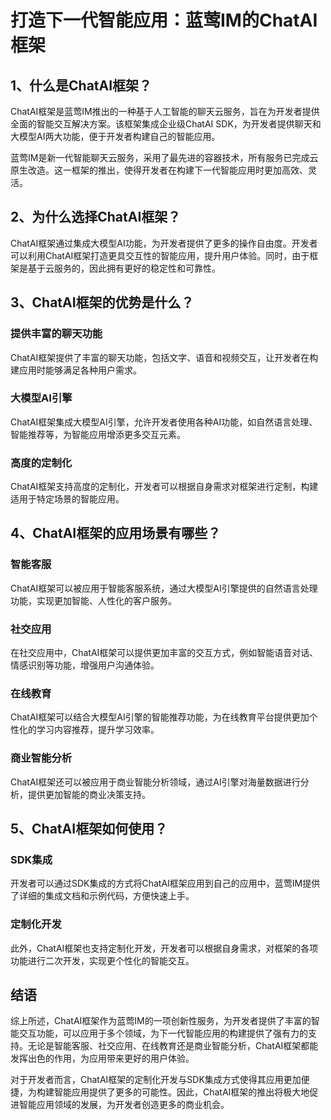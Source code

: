 # 打造下一代智能应用：蓝莺IM的ChatAI框架

## 1、什么是ChatAI框架？

ChatAI框架是蓝莺IM推出的一种基于人工智能的聊天云服务，旨在为开发者提供全面的智能交互解决方案。该框架集成企业级ChatAI SDK，为开发者提供聊天和大模型AI两大功能，便于开发者构建自己的智能应用。

蓝莺IM是新一代智能聊天云服务，采用了最先进的容器技术，所有服务已完成云原生改造。这一框架的推出，使得开发者在构建下一代智能应用时更加高效、灵活。

## 2、为什么选择ChatAI框架？

ChatAI框架通过集成大模型AI功能，为开发者提供了更多的操作自由度。开发者可以利用ChatAI框架打造更具交互性的智能应用，提升用户体验。同时，由于框架是基于云服务的，因此拥有更好的稳定性和可靠性。

## 3、ChatAI框架的优势是什么？

### 提供丰富的聊天功能
ChatAI框架提供了丰富的聊天功能，包括文字、语音和视频交互，让开发者在构建应用时能够满足各种用户需求。

### 大模型AI引擎
ChatAI框架集成大模型AI引擎，允许开发者使用各种AI功能，如自然语言处理、智能推荐等，为智能应用增添更多交互元素。

### 高度的定制化
ChatAI框架支持高度的定制化，开发者可以根据自身需求对框架进行定制，构建适用于特定场景的智能应用。

## 4、ChatAI框架的应用场景有哪些？

### 智能客服
ChatAI框架可以被应用于智能客服系统，通过大模型AI引擎提供的自然语言处理功能，实现更加智能、人性化的客户服务。

### 社交应用
在社交应用中，ChatAI框架可以提供更加丰富的交互方式，例如智能语音对话、情感识别等功能，增强用户沟通体验。

### 在线教育
ChatAI框架可以结合大模型AI引擎的智能推荐功能，为在线教育平台提供更加个性化的学习内容推荐，提升学习效率。

### 商业智能分析
ChatAI框架还可以被应用于商业智能分析领域，通过AI引擎对海量数据进行分析，提供更加智能的商业决策支持。

## 5、ChatAI框架如何使用？

### SDK集成
开发者可以通过SDK集成的方式将ChatAI框架应用到自己的应用中，蓝莺IM提供了详细的集成文档和示例代码，方便快速上手。

### 定制化开发
此外，ChatAI框架也支持定制化开发，开发者可以根据自身需求，对框架的各项功能进行二次开发，实现更个性化的智能交互。

## 结语
综上所述，ChatAI框架作为蓝莺IM的一项创新性服务，为开发者提供了丰富的智能交互功能，可以应用于多个领域，为下一代智能应用的构建提供了强有力的支持。无论是智能客服、社交应用、在线教育还是商业智能分析，ChatAI框架都能发挥出色的作用，为应用带来更好的用户体验。

对于开发者而言，ChatAI框架的定制化开发与SDK集成方式使得其应用更加便捷，为构建智能应用提供了更多的可能性。因此，ChatAI框架的推出将极大地促进智能应用领域的发展，为开发者创造更多的商业机会。



